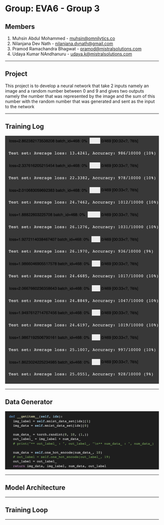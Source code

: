 # Group: EVA6 - Group 3

## Members
1. Muhsin Abdul Mohammed - muhsin@omnilytics.co 
2. Nilanjana Dev Nath - nilanjana.dvnath@gmail.com
3. Pramod Ramachandra Bhagwat - pramod@mistralsolutions.com
4. Udaya Kumar NAndhanuru - udaya.k@mistralsolutions.com
------
## Project
This project is to develop a neural network that take 2 inputs namely  an image and a random number between 0 and 9 and gives two outputs namely the number that was represented by the image and the sum of this number with the random number that was generated and sent as the input to the network

------
## Training Log
![alt text](https://github.com/askmuhsin/nn_image_number/blob/main/resources/training_log_1.png)

------
## Data Generator
![alt text](https://github.com/askmuhsin/nn_image_number/blob/main/resources/data_generator_1.png)

------
## Model Architecture

------
## Training Loop

------
